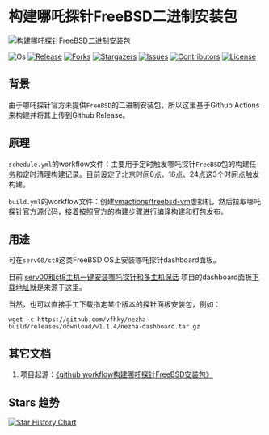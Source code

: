 # 构建哪吒探针FreeBSD二进制安装包

![构建哪吒探针FreeBSD二进制安装包](https://github.com/nezhahq/nezha/raw/master/.github/brand.svg)


![Os][os-shield]
[![Release][release-shield]][release-url]
[![Forks][forks-shield]][forks-url]
[![Stargazers][stars-shield]][stars-url]
[![Issues][issues-shield]][issues-url]
[![Contributors][contributors-shield]][contributors-url]
[![License][license-shield]][license-url]


## 背景

由于哪吒探针官方未提供`FreeBSD`的二进制安装包，所以这里基于Github Actions来构建并将其上传到Github Release。

## 原理

`schedule.yml`的workflow文件：主要用于定时触发哪吒探针`FreeBSD`包的构建任务和定时清理构建记录。目前设定了北京时间8点、16点、24点这3个时间点触发构建。

`build.yml`的workflow文件：创建[vmactions/freebsd-vm](https://github.com/vmactions/freebsd-vm)虚拟机，然后拉取哪吒探针官方源代码，接着按照官方的构建步骤进行编译构建和打包发布。

## 用途

可在`serv00/ct8`这类FreeBSD OS上安装哪吒探针dashboard面板。

目前 [serv00和ct8主机一键安装哪吒探针和多主机保活](https://github.com/vfhky/serv00_ct8_nezha) 项目的dashboard面板[下载地址](https://github.com/vfhky/nezha-build/releases)就是来源于这里。

当然，也可以直接手工下载指定某个版本的探针面板安装包，例如：

```
wget -c https://github.com/vfhky/nezha-build/releases/download/v1.1.4/nezha-dashboard.tar.gz
```

## 其它文档

1. 项目起源：[《github workflow构建哪吒探针FreeBSD安装包》](https://typecodes.com/linux/githubworkflownezhafreebsdserv00.html)

## Stars 趋势

[![Star History Chart](https://api.star-history.com/svg?repos=vfhky/nezha-build&type=Date)](https://star-history.com/#vfhky/nezha-build&Date)


<!-- links -->
[os-shield]: https://img.shields.io/badge/FreeBSD-blue
[release-shield]: https://img.shields.io/github/v/release/vfhky/nezha-build
[release-url]: https://github.com/vfhky/nezha-build/releases
[contributors-shield]: https://img.shields.io/github/contributors/vfhky/nezha-build
[contributors-url]: https://github.com/vfhky/nezha-build/graphs/contributors
[forks-shield]: https://img.shields.io/github/forks/vfhky/nezha-build?style=flat
[forks-url]: https://github.com/vfhky/nezha-build/network/members
[stars-shield]: https://img.shields.io/github/stars/vfhky/nezha-build?style=flat
[stars-url]: https://github.com/vfhky/nezha-build/stargazers
[issues-shield]: https://img.shields.io/github/issues/vfhky/nezha-build
[issues-url]: https://github.com/vfhky/nezha-build/issues
[license-shield]: https://img.shields.io/github/license/vfhky/nezha-build
[license-url]: https://github.com/vfhky/nezha-build/blob/master/LICENSE?color=blue

